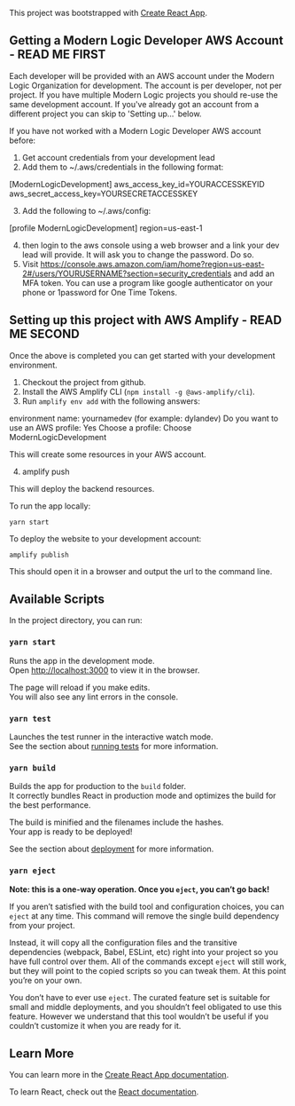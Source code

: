 This project was bootstrapped with [Create React App](https://github.com/facebook/create-react-app).

## Getting a Modern Logic Developer AWS Account - READ ME FIRST

Each developer will be provided with an AWS account under the Modern Logic Organization for development. The account is per developer, not per project. If you have multiple Modern Logic projects you should re-use the same development account. If you've already got an account from a different project you can skip to 'Setting up...' below.

If you have not worked with a Modern Logic Developer AWS account before:

1. Get account credentials from your development lead
2. Add them to ~/.aws/credentials in the following format:

[ModernLogicDevelopment]
aws_access_key_id=YOURACCESSKEYID
aws_secret_access_key=YOURSECRETACCESSKEY

3. Add the following to ~/.aws/config:

[profile ModernLogicDevelopment]
region=us-east-1

4. then login to the aws console using a web browser and a link your dev lead will provide. It will ask you to change the password. Do so.
5. Visit https://console.aws.amazon.com/iam/home?region=us-east-2#/users/YOURUSERNAME?section=security_credentials and add an MFA token. You can use a program like google authenticator on your phone or 1password for One Time Tokens.

## Setting up this project with AWS Amplify - READ ME SECOND

Once the above is completed you can get started with your development environment. 

1. Checkout the project from github.
2. Install the AWS Amplify CLI (`npm install -g @aws-amplify/cli`).
3. Run `amplify env add` with the following answers:

environment name: yournamedev (for example: dylandev)
Do you want to use an AWS profile: Yes
Choose a profile: Choose ModernLogicDevelopment

This will create some resources in your AWS account.

4. amplify push

This will deploy the backend resources.

To run the app locally:

`yarn start`

To deploy the website to your development account:

`amplify publish`

This should open it in a browser and output the url to the command line.

## Available Scripts

In the project directory, you can run:

### `yarn start`

Runs the app in the development mode.<br />
Open [http://localhost:3000](http://localhost:3000) to view it in the browser.

The page will reload if you make edits.<br />
You will also see any lint errors in the console.

### `yarn test`

Launches the test runner in the interactive watch mode.<br />
See the section about [running tests](https://facebook.github.io/create-react-app/docs/running-tests) for more information.

### `yarn build`

Builds the app for production to the `build` folder.<br />
It correctly bundles React in production mode and optimizes the build for the best performance.

The build is minified and the filenames include the hashes.<br />
Your app is ready to be deployed!

See the section about [deployment](https://facebook.github.io/create-react-app/docs/deployment) for more information.

### `yarn eject`

**Note: this is a one-way operation. Once you `eject`, you can’t go back!**

If you aren’t satisfied with the build tool and configuration choices, you can `eject` at any time. This command will remove the single build dependency from your project.

Instead, it will copy all the configuration files and the transitive dependencies (webpack, Babel, ESLint, etc) right into your project so you have full control over them. All of the commands except `eject` will still work, but they will point to the copied scripts so you can tweak them. At this point you’re on your own.

You don’t have to ever use `eject`. The curated feature set is suitable for small and middle deployments, and you shouldn’t feel obligated to use this feature. However we understand that this tool wouldn’t be useful if you couldn’t customize it when you are ready for it.

## Learn More

You can learn more in the [Create React App documentation](https://facebook.github.io/create-react-app/docs/getting-started).

To learn React, check out the [React documentation](https://reactjs.org/).
